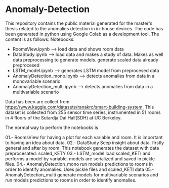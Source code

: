 # Anomaly-Detection
This repository contains the public material generated for the master's thesis related to the anomalies detection in in-house devices. The code has been generated in python using Google Colab as a development tool. The content is as follows:
Notebooks:
- RoomsView.ipynb --> load data and shows room data
- DataStudy.ipynb --> load data and makes a study of data. Makes as well data preprocessing to generate models. generate scaled data already preprocesed
- LSTM_model.ipynb --> generates LSTM model from preprocesed data
- AnomalyDetection_mono.ipynb --> detects anomalies from data in a monovariable scenario
- AnomalyDetection_multi.ipynb --> detects anomalies from data in a multivariable scenario

Data has been are collect from https://www.kaggle.com/datasets/ranakrc/smart-building-system. This dataset is collected from 255 sensor time series, instrumented in 51 rooms in 4 floors of the Sutardja Dai Hall(SDH) at UC Berkeley. 

The normal way to perform the notebooks is 

01.- RoomsView for having a plot for each variable and room. It is important to having an idea about data.
02.- DataStudy Seep insight about data. firstly general and after by room. This notebook generates the dataset with data preprocesated: scaled_KETY
03.- LSTM_model load scaled_KETI and performs a model by variable. models are serialized and saved in pickle files. 
04.- AnomalyDetection_mono run models predictions to rooms in order to identify anomalies. Uses pickle files and scaled_KETI data
05.- AnomalyDetection_multi generate models for multivariable scenarios and run models predictions to rooms in order to identify anomalies.

